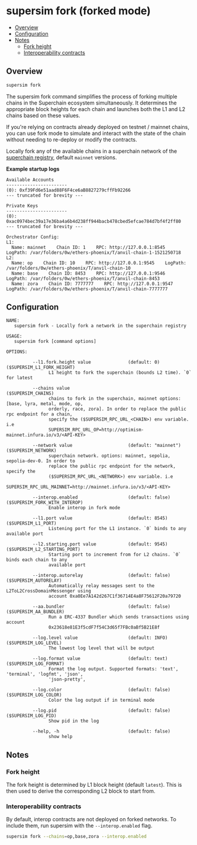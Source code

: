 <!-- omit in toc -->
# supersim fork (forked mode)

- [Overview](#overview)
- [Configuration](#configuration)
- [Notes](#notes)
  - [Fork height](#fork-height)
  - [Interoperability contracts](#interoperability-contracts)

## Overview

```sh
supersim fork
```

The supersim fork command simplifies the process of forking multiple chains in the Superchain ecosystem simultaneously. It determines the appropriate block heights for each chain and launches both the L1 and L2 chains based on these values.

If you're relying on contracts already deployed on testnet / mainnet chains, you can use fork mode to simulate and interact with the state of the chain without needing to re-deploy or modify the contracts.

Locally fork any of the available chains in a superchain network of the [superchain registry](https://github.com/ethereum-optimism/superchain-registry), default `mainnet` versions.

**Example startup logs**

```
Available Accounts
-----------------------
(0): 0xf39Fd6e51aad88F6F4ce6aB8827279cffFb92266
--- truncated for brevity ---

Private Keys
-----------------------
(0): 0xac0974bec39a17e36ba4a6b4d238ff944bacb478cbed5efcae784d7bf4f2ff80
--- truncated for brevity ---

Orchestrator Config:
L1:
  Name: mainnet    Chain ID: 1    RPC: http://127.0.0.1:8545    LogPath: /var/folders/0w/ethers-phoenix/T/anvil-chain-1-1521250718
L2:
  Name: op    Chain ID: 10    RPC: http://127.0.0.1:9545    LogPath: /var/folders/0w/ethers-phoenix/T/anvil-chain-10
  Name: base    Chain ID: 8453    RPC: http://127.0.0.1:9546    LogPath: /var/folders/0w/ethers-phoenix/T/anvil-chain-8453
  Name: zora    Chain ID: 7777777    RPC: http://127.0.0.1:9547    LogPath: /var/folders/0w/ethers-phoenix/T/anvil-chain-7777777
```

## Configuration

```
NAME:
   supersim fork - Locally fork a network in the superchain registry

USAGE:
   supersim fork [command options]

OPTIONS:

          --l1.fork.height value              (default: 0)                       ($SUPERSIM_L1_FORK_HEIGHT)
                L1 height to fork the superchain (bounds L2 time). `0` for latest

          --chains value                                                         ($SUPERSIM_CHAINS)
                chains to fork in the superchain, mainnet options: [base, lyra, metal, mode, op,
                orderly, race, zora]. In order to replace the public rpc endpoint for a chain,
                specify the ($SUPERSIM_RPC_URL_<CHAIN>) env variable. i.e
                SUPERSIM_RPC_URL_OP=http://optimism-mainnet.infura.io/v3/<API-KEY>

          --network value                     (default: "mainnet")               ($SUPERSIM_NETWORK)
                superchain network. options: mainnet, sepolia, sepolia-dev-0. In order to
                replace the public rpc endpoint for the network, specify the
                ($SUPERSIM_RPC_URL_<NETWORK>) env variable. i.e
                SUPERSIM_RPC_URL_MAINNET=http://mainnet.infura.io/v3/<API-KEY>

          --interop.enabled                   (default: false)                   ($SUPERSIM_FORK_WITH_INTEROP)
                Enable interop in fork mode

          --l1.port value                     (default: 8545)                    ($SUPERSIM_L1_PORT)
                Listening port for the L1 instance. `0` binds to any available port

          --l2.starting.port value            (default: 9545)                    ($SUPERSIM_L2_STARTING_PORT)
                Starting port to increment from for L2 chains. `0` binds each chain to any
                available port

          --interop.autorelay                 (default: false)                   ($SUPERSIM_AUTORELAY)
                Automatically relay messages sent to the L2ToL2CrossDomainMessenger using
                account 0xa0Ee7A142d267C1f36714E4a8F75612F20a79720

          --aa.bundler                        (default: false)                   ($SUPERSIM_AA_BUNDLER)
                Run a ERC-4337 Bundler which sends transactions using account
                0x23618e81E3f5cdF7f54C3d65f7FBc0aBf5B21E8f

          --log.level value                   (default: INFO)                    ($SUPERSIM_LOG_LEVEL)
                The lowest log level that will be output

          --log.format value                  (default: text)                    ($SUPERSIM_LOG_FORMAT)
                Format the log output. Supported formats: 'text', 'terminal', 'logfmt', 'json',
                'json-pretty',

          --log.color                         (default: false)                   ($SUPERSIM_LOG_COLOR)
                Color the log output if in terminal mode

          --log.pid                           (default: false)                   ($SUPERSIM_LOG_PID)
                Show pid in the log

          --help, -h                          (default: false)
                show help
```

## Notes

### Fork height

The fork height is determined by L1 block height (default `latest`). This is then used to derive the corresponding L2 block to start from.

### Interoperability contracts

By default, interop contracts are not deployed on forked networks. To include them, run supersim with the `--interop.enabled` flag.

```sh
supersim fork --chains=op,base,zora --interop.enabled
```
